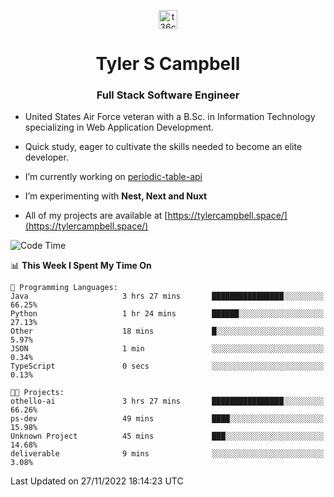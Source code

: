 <p align="center">
<a href="https://www.linkedin.com/in/t36campbell" target="blank"><img align="center" src="https://ik.imagekit.io/t36campbell/Portfolio/linkedin.png.original_m8bbGgPh6.png" alt="t36campbell" height="30" width="30" /></a>
</p>
<h1 align="center">Tyler S Campbell</h1>
<h3 align="center">Full Stack Software Engineer</h3>

* United States Air Force veteran with a B.Sc. in Information Technology specializing in Web Application Development. 

* Quick study, eager to cultivate the skills needed to become an elite developer.

* I’m currently working on [periodic-table-api](https://github.com/t36campbell/periodic-table-api)

* I’m experimenting with **Nest, Next and Nuxt**

* All of my projects are available at [https://tylercampbell.space/](https://tylercampbell.space/)

<!--START_SECTION:waka-->
![Code Time](http://img.shields.io/badge/Code%20Time-2%2C010%20hrs%2026%20mins-blue)

📊 **This Week I Spent My Time On** 

```text
💬 Programming Languages: 
Java                     3 hrs 27 mins       ████████████████░░░░░░░░░   66.25% 
Python                   1 hr 24 mins        ██████░░░░░░░░░░░░░░░░░░░   27.13% 
Other                    18 mins             █░░░░░░░░░░░░░░░░░░░░░░░░   5.97% 
JSON                     1 min               ░░░░░░░░░░░░░░░░░░░░░░░░░   0.34% 
TypeScript               0 secs              ░░░░░░░░░░░░░░░░░░░░░░░░░   0.13%

🐱‍💻 Projects: 
othello-ai               3 hrs 27 mins       ████████████████░░░░░░░░░   66.26% 
ps-dev                   49 mins             ████░░░░░░░░░░░░░░░░░░░░░   15.98% 
Unknown Project          45 mins             ███░░░░░░░░░░░░░░░░░░░░░░   14.68% 
deliverable              9 mins              ░░░░░░░░░░░░░░░░░░░░░░░░░   3.08%

```


 Last Updated on 27/11/2022 18:14:23 UTC
<!--END_SECTION:waka-->
